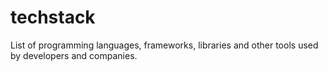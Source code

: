 # techstack
List of programming languages, frameworks, libraries and other tools used by developers and companies.
